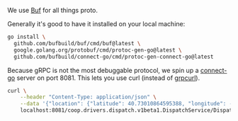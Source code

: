 We use [Buf](https://buf.build/) for all things proto.

Generally it's good to have it installed on your local machine:
```bash
go install \
  github.com/bufbuild/buf/cmd/buf@latest \
  google.golang.org/protobuf/cmd/protoc-gen-go@latest \
  github.com/bufbuild/connect-go/cmd/protoc-gen-connect-go@latest
```

Because gRPC is not the most debuggable protocol, we spin up a 
[connect-go](https://connect.build/docs/go/getting-started/) server on port 8081.
This lets you use curl (instead of [grpcurl](./grpcurl.md)). 

```bash
curl \
    --header "Content-Type: application/json" \
    --data '{"location": {"latitude": 40.73010864595388, "longitude": -73.95094555260256}}' \
    localhost:8081/coop.drivers.dispatch.v1beta1.DispatchService/Dispatch
```
